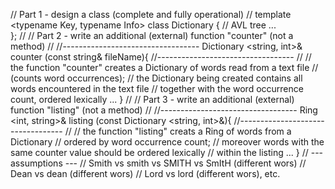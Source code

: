 // Part 1 - design a class (complete and fully operational)
//
template <typename Key, typename Info>
class Dictionary { // AVL tree
...	        
};
//
// Part 2 - write an additional (external) function "counter" (not a method)
//
//----------------------------------
Dictionary <string, int>& counter (const string& fileName){
//----------------------------------
//
// the function "counter" creates a Dictionary of words read from a text file 
// (counts word occurrences);
// the Dictionary being created contains all words encountered in the text file 
// together with the word occurrence count, ordered lexically
...
}
//
// Part 3 - write an additional (external) function "listing" (not a method)
//
//----------------------------------
Ring <int, string>& listing (const Dictionary <string, int>&){ 
//----------------------------------
//
// the function "listing" creats a Ring of words from a Dictionary 
// ordered by word occurrence count;
// moreover words with the same counter value should be ordered lexically 
// within the listing
...
}
// --- assumptions ---
// Smith vs smith vs SMITH vs SmItH (different wors)
// Dean vs dean (different wors)
// Lord vs lord (different wors), etc.
